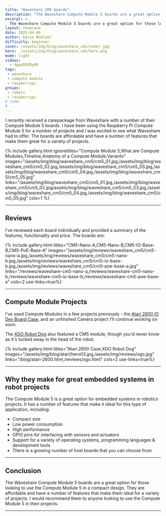 ```yaml
---
title: "Waveshare CM5 boards"
description: "The Waveshare Compute Module 5 boards are a great option for those looking to use the Compute Module 5 in a compact design"
excerpt: >-
  The Waveshare Compute Module 5 boards are a great option for those looking to use the Compute Module 5 in a compact design. They are affordable and have a number of features that make them ideal for a variety of projects.
layout: showcase
date: 2025-04-06
author: Kevin McAleer
difficulty: beginner
cover: /assets/img/blog/waveshare_cm5/cover.jpg
hero:  /assets/img/blog/waveshare_cm5/hero.png
mode: light
videos:
  - dppyMJERy00
tags:
 - waveshare
 - compute module
 - raspberrypi
groups:
 - robots
 - raspberrypi
# code:
#  - 
---
```


I recently received a carepackage from Waveshare with a number of their Compute Module 5 boards. I have been using the Raspberry Pi Compute Module 5 for a number of projects and I was excited to see what Waveshare had to offer. The boards are affordable and have a number of features that make them great for a variety of projects.

{% include gallery.html ignoretitles="Compute Module 5,What are Compute Modules,Timeline,Anatomy of a Compute Module,Variants" images="/assets/img/blog/waveshare_cm5/cm5_01.jpg,/assets/img/blog/waveshare_cm5/cm5_02.jpg,/assets/img/blog/waveshare_cm5/cm5_03.jpg,/assets/img/blog/waveshare_cm5/cm5_04.jpg,/assets/img/blog/waveshare_cm5/cm5_05.jpg" links="/assets/img/blog/waveshare_cm5/cm5_01.jpg,/assets/img/blog/waveshare_cm5/cm5_02.jpg/assets/img/blog/waveshare_cm5/cm5_03.jpg,/assets/img/blog/waveshare_cm5/cm5_04.jpg,/assets/img/blog/waveshare_cm5/cm5_05.jpg" cols=1 %}

---

## Reviews

I've reviewed each board individually and provided a summary of the features, functionality and price. The boards are:

{% include gallery.html titles="CM5-Nano-A,CM5-Nano-B,CM5-IO-Base-B,CM5-PoE-Base-A" images="/assets/img/reviews/waveshare_cm5/cm5-nano-a.jpg,/assets/img/reviews/waveshare_cm5/cm5-nano-b.jpg,/assets/img/reviews/waveshare_cm5/cm5-io-base-b.jpg,/assets/img/reviews/waveshare_cm5/cm5-poe-base-a.jpg" links="/reviews/waveshare-cm5-nano-a,/reviews/waveshare-cm5-nano-b,/reviews/waveshare-cm5-io-base-b,/reviews/waveshare-cm5-poe-base-a" cols=2 use-links=true%}

---

## Compute Module Projects

I've used Compute Modules in a few projects previously - the [Atari 2600 IO Dev Board Case](/blog/atari-2600.html), and an unfinshed Camera project I'll continue working on soon.

The [XGO Robot Dog](/reviews/xgo.html) also featured a CM5 module, though you'd never know as it's tucked away in the head of the robot. 

{% include gallery.html titles="Atari 2600 Case,XGO Robot Dog" images="/assets/img/blog/atari/hero03.jpg,/assets/img/reviews/xgo.jpg" links="/blog/atari-2600.html,/reviews/xgo.html" cols=2 use-links=true%}

---

## Why they make for great embedded systems in robot projects

The Compute Module 5 is a great option for embedded systems in robotics projects. It has a number of features that make it ideal for this type of application, including:

* Compact size
* Low power consumption
* High performance
* GPIO pins for interfacing with sensors and actuators
* Support for a variety of operating systems, programming languages & development tools
* There is a growing number of host boards that you can choose from

---

## Conclusion

The Waveshare Compute Module 5 boards are a great option for those looking to use the Compute Module 5 in a compact design. They are affordable and have a number of features that make them ideal for a variety of projects. I would recommend them to anyone looking to use the Compute Module 5 in their projects.

---

